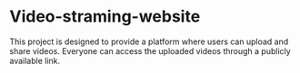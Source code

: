 # Video-straming-website
This project is designed to provide a platform where users can upload and share videos. Everyone can access the uploaded videos through a publicly available link.
